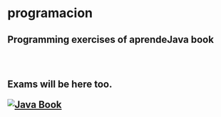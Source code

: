 # programacion

<h2>Programming exercises of aprendeJava book<h2><br>
<p>Exams will be here too.</p>

<a href="https://github.com/Rafael2026/learn_java/blob/main/aprendeJava.pdf">
  <img src="https://d2sofvawe08yqg.cloudfront.net/aprendejava/hero?1567530875" alt="Java Book" title="aprendeJava">
</a>
